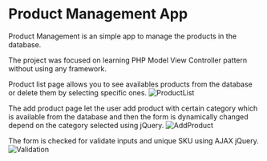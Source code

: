 # Product Management App

Product Management is an simple app to manage the products in the database.

The project was focused on learning PHP Model View Controller pattern without using any framework. 

Product list page allows you to see availables products from the database or delete them by selecting specific ones.
![ProductList](https://github.com/bartosznurowski/product.management/assets/105807818/9b732513-038f-4e7c-ae42-2907bdcae040)


The add product page let the user add product with certain category which is available from the database and then the form is dynamically changed depend on the category selected using jQuery.
![AddProduct](https://github.com/bartosznurowski/product.management/assets/105807818/95f951f7-b194-4c6e-8967-a6509132bdc3)

The form is checked for validate inputs and unique SKU using AJAX jQuery.
![Validation](https://github.com/bartosznurowski/product.management/assets/105807818/0f7f3a31-2a40-4731-a2e3-13dd5b00e467)
